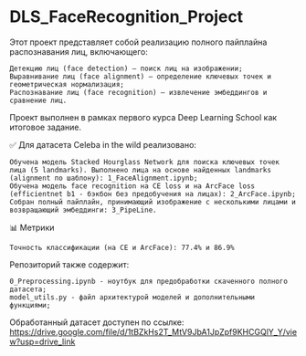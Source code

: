 # DLS_FaceRecognition_Project
Этот проект представляет собой реализацию полного пайплайна распознавания лиц, включающего:

    Детекцию лиц (face detection) — поиск лиц на изображении;
    Выравнивание лиц (face alignment) — определение ключевых точек и геометрическая нормализация;
    Распознавание лиц (face recognition) — извлечение эмбеддингов и сравнение лиц.

Проект выполнен в рамках первого курса Deep Learning School как итоговое задание.

✅ Для датасета Celeba in the wild реализовано:

    Обучена модель Stacked Hourglass Network для поиска ключевых точек лица (5 landmarks). Выполнено лица на основе найденных landmarks (alignment по шаблону): 1_FaceAlignment.ipynb;
    Обучена модель face recognition на CE loss и на ArcFace loss (efficientnet b1 - бэкбон без предобучения на лицах): 2_ArcFace.ipynb;
    Собран полный пайплайн, принимающий изображение с несколькими лицами и возвращающий эмбеддинги: 3_PipeLine.


📊 Метрики

    Точность классификации (на CE и ArcFace): 77.4% и 86.9%

Репозиторий также содержит:

    0_Preprocessing.ipynb - ноутбук для предобработки скаченного полного датасета;
    model_utils.py - файл архитектурой моделей и дополнительными функциями;

Обработанный датасет доступен по ссылке: https://drive.google.com/file/d/1tBZkHs2T_MtV9JbA1JpZpf9KHCGQlY_Y/view?usp=drive_link 
